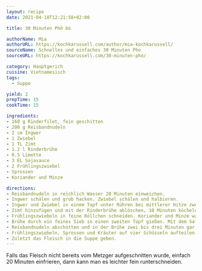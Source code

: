 ```yaml
---
layout: recipe
date: 2021-04-18T12:21:58+02:00

title: 30 Minuten Phở bò

authorName: Mia
authorURL: https://kochkarussell.com/author/mia-kochkarussell/
sourceName: Schnelles und einfaches 30 Minuten Pho
sourceURL: https://kochkarussell.com/30-minuten-pho/

category: Hauptgerich
cuisine: Vietnamesisch
tags:
  - Suppe

yield: 2
prepTime: 15
cookTime: 15

ingredients:
- 160 g Rinderfilet, fein geschitten
- 200 g Reisbandnudeln
- 2 cm Ingwer
- 1 Zwiebel
- 1 TL Zimt
- 1.2 l Rinderbrühe
- 0.5 Limette
- 3 EL Sojasauce
- 2 Frühlingszwiebel
- Sprossen
- Koriander und Minze

directions:
- Reisbandnudeln in reichlich Wasser 20 Minuten einweichen.
- Ingwer schälen und grob hacken. Zwiebel schälen und halbieren.
- Ingwer und Zwiebel in einem Topf unter Rühren bei mittlerer Hitze zwei Minuten schmoren. 
- Zimt hinzufügen und mit der Rinderbrühe ablöschen, 10 Minuten köcheln lassen.
- Frühlingszwiebeln in feine Röllchen schneiden. Koriander und Minze waschen, trocken schütteln und fein hacken.
- Brühe durch ein feines Sieb in einen zweiten Topf gießen. Mit dem Saft von einer halben Limette und Sojasauce abschmecken.
- Reisbandnudeln abschütten und in der Brühe zwei bis drei Minuten gar kochen.
- Frühlingszwiebeln, Sprossen und Kräuter auf vier Schüsseln aufteilen. Mit Brühe und Nudeln auffüllen.
- Zuletzt das Fleisch in die Suppe geben.
---
```


Falls das Fleisch nicht bereits vom Metzger aufgeschnitten wurde, einfach 20 Minuten einfrieren, dann kann man es leichter fein runterschneiden.
